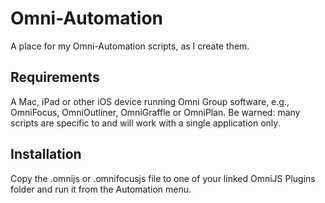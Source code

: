 # Omni-Automation

A place for my Omni-Automation scripts, as I create them.

## Requirements

A Mac, iPad or other iOS device running Omni Group software, e.g., OmniFocus, OmniOutliner, OmniGraffle or OmniPlan. Be warned: many scripts are specific to and will work with a single application only.

## Installation

Copy the .omnijs or .omnifocusjs file to one of your linked OmniJS Plugins folder and run it from the Automation menu.
